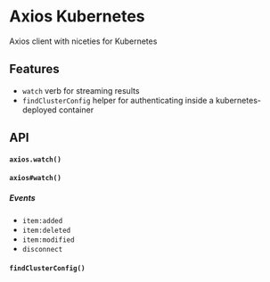 # Axios Kubernetes

Axios client with niceties for Kubernetes

## Features

* `watch` verb for streaming results
* `findClusterConfig` helper for authenticating inside a kubernetes-deployed container

## API

#### `axios.watch()`

#### `axios#watch()`

##### Events

* `item:added`
* `item:deleted`
* `item:modified`
* `disconnect`

#### `findClusterConfig()`
